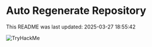 # Auto Regenerate Repository

This README was last updated: 2025-03-27 18:55:42

 ![TryHackMe](https://tryhackme.com/badge/533634)